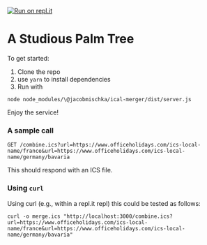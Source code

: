 [![Run on repl.it](https://repl.it/badge/github/koushik-ms/studious-palm-tree)](https://repl.it/github/koushik-ms/studious-palm-tree}&ref=button)

# A Studious Palm Tree

To get started:

1. Clone the repo
2. use `yarn` to install dependencies
3. Run with 
```
node node_modules/\@jacobmischka/ical-merger/dist/server.js
```

Enjoy the service!

### A sample call

```
GET /combine.ics?url=https://www.officeholidays.com/ics-local-name/france&url=https://www.officeholidays.com/ics-local-name/germany/bavaria
```

This should respond with an ICS file.

### Using `curl`
Using curl (e.g., within a repl.it repl) this could be tested as follows:

```
curl -o merge.ics "http://localhost:3000/combine.ics?url=https://www.officeholidays.com/ics-local-name/france&url=https://www.officeholidays.com/ics-local-name/germany/bavaria"
```
